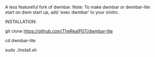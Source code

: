 A less featureful fork of dwmbar.
Note: To make dwmbar or dwmbar-lite start on dwm start up, add 'exec dwmbar' to your xinitrc.


INSTALLATION:

git clone https://github.com/TheRealPGT/dwmbar-lite


cd dwmbar-lite


sudo ./install.sh

